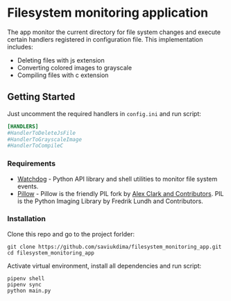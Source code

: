 # Filesystem monitoring application
The app monitor the current directory for file system changes and execute certain handlers registered in configuration file. This implementation includes:
* Deleting files with js extension
* Converting colored images to grayscale
* Compiling files with c extension
## Getting Started
Just uncomment the required handlers in ```config.ini``` and run script:
``` ini
[HANDLERS]
#HandlerToDeleteJsFile
#HandlerToGrayscaleImage
#HandlerToCompileC
```

### Requirements
* [Watchdog](https://pythonhosted.org/watchdog/) - Python API library and shell utilities to monitor file system events.
* [Pillow](https://pillow.readthedocs.io/en/stable/) - Pillow is the friendly PIL fork by [Alex Clark and Contributors](https://github.com/python-pillow/Pillow/graphs/contributors). PIL is the Python Imaging Library by Fredrik Lundh and Contributors.
### Installation
Clone this repo and go to the project forlder:
```
git clone https://github.com/saviukdima/filesystem_monitoring_app.git
cd filesystem_monitoring_app
```
Activate virtual environment, install all dependencies and run script:
```
pipenv shell
pipenv sync
python main.py
```